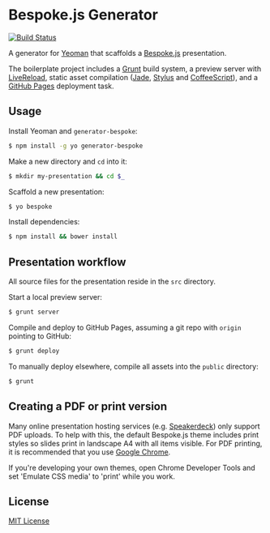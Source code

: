 # Bespoke.js Generator
[![Build Status](https://secure.travis-ci.org/markdalgleish/generator-bespoke.png?branch=master)](https://travis-ci.org/markdalgleish/generator-bespoke)

A generator for [Yeoman](http://yeoman.io) that scaffolds a [Bespoke.js](http://markdalgleish.com/projects/bespoke.js) presentation.

The boilerplate project includes a [Grunt](http://gruntjs.com) build system, a preview server with [LiveReload](http://livereload.com), static asset compilation ([Jade](http://jade-lang.com), [Stylus](http://learnboost.github.io/stylus) and [CoffeeScript](http://coffeescript.org)), and a [GitHub Pages](http://pages.github.com) deployment task.

## Usage

Install Yeoman and `generator-bespoke`:
```bash
$ npm install -g yo generator-bespoke
```

Make a new directory and `cd` into it:
```bash
$ mkdir my-presentation && cd $_
```

Scaffold a new presentation:
```bash
$ yo bespoke
```

Install dependencies:
```bash
$ npm install && bower install
```

## Presentation workflow

All source files for the presentation reside in the `src` directory.

Start a local preview server:
```bash
$ grunt server
```

Compile and deploy to GitHub Pages, assuming a git repo with `origin` pointing to GitHub:
```bash
$ grunt deploy
```

To manually deploy elsewhere, compile all assets into the `public` directory:
```bash
$ grunt
```

## Creating a PDF or print version

Many online presentation hosting services (e.g. [Speakerdeck](https://speakerdeck.com)) only support PDF uploads. To help with this, the default Bespoke.js theme includes print styles so slides print in landscape A4 with all items visible. For PDF printing, it is recommended that you use [Google Chrome](http://google.com/chrome).

If you're developing your own themes, open Chrome Developer Tools and set 'Emulate CSS media' to 'print' while you work.

## License
[MIT License](http://markdalgleish.mit-license.org)
